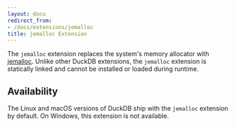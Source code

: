 ```yaml
---
layout: docu
redirect_from:
- /docs/extensions/jemalloc
title: jemalloc Extension
---
```


The `jemalloc` extension replaces the system's memory allocator with [jemalloc](https://jemalloc.net/). Unlike other DuckDB extensions, the `jemalloc` extension is statically linked and cannot be installed or loaded during runtime.

## Availability

The Linux and macOS versions of DuckDB ship with the `jemalloc` extension by default.
On Windows, this extension is not available.
